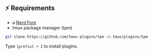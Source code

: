## ⚡️ Requirements

- a [Nerd Font](https://www.nerdfonts.com/)
- tmux package manager (tpm)

```sh
git clone https://github.com/tmux-plugins/tpm ~/.tmux/plugins/tpm
```

Type `[prefix] + I` to install plugins.
